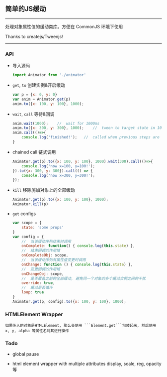 ## 简单的JS缓动
---
处理对象属性值的缓动类库。方便在 CommonJS 环境下使用

Thanks to createjs/Tweenjs!

---

### API

- 导入源码
    ```javascript
    import Animator from './animator'
    ```

- ```get```, `to` 创建实例&开启缓动
    ```javascript
    var p = {x: 0, y: 0}
    var anim = Animator.get(p)
    anim.to({x: 100, y: 100}, 1000);
    ```

- ```wait```, ```call``` 等待&回调
    ```javascript
    anim.wait(1000);    //  wait for 1000ms
    anim.to({x: 300, y: 300}, 1000);    //  tween to target state in 1000ms
    anim.call(()=>{
        console.log('finished!');   //  called when previous steps are done
    }
    ```
    
- chained call 链式调用
    ```javascript
    Animator.get(p).to({x: 100, y: 100}, 1000).wait(300).call(()=>{
        console.log('now x=100, y=100!');
    }).to({x: 300, y: 300}).call(() => {
        console.log('now x=300, y=300!');
    });
    ```

- ```kill``` 移除施加对象上的全部缓动
    ```javascript
    Animator.get(p).to({x: 100, y: 100}, 1000);
    Animator.kill(p)
    ```

- ```get``` configs
    ```javascript
    var scope = {
        state: 'some props'
    }
    var config = {
        //  当该缓动序列结束时调用
        onComplete: function() { console.log(this.state) },
        //  结束回调的作用域
        onCompleteObj: scope,   
        //  当该缓动序列有属性值变更时调用
        onChange: function () { console.log(this.state) },
        //  变更回调的作用域
        onChangeObj: scope,
        //  是否覆盖之前的全部缓动, 避免同一个对象的多个缓动实例之间的干扰
        override: true,
        //  缓动是否循环
        loop: true
    }
    Animator.get(p, config).to({x: 100, y: 100}, 1000);
    ```

### HTMLElement Wrapper

    如果传入的对象是HTMLElement, 那么会使用 ```Element.get```包装起来, 然后使用 x, y, alpha 等属性名对其进行操作 

### Todo
    
- global pause

- html element wrapper with multiple attributes display, scale, reg, opacity 等